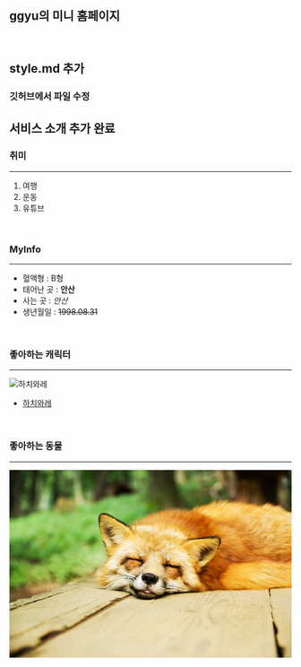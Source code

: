 ## ggyu의 미니 홈페이지

<br>

## style.md 추가 

### 깃허브에서 파일 수정

## 서비스 소개 추가 완료

### 취미
 ---
1. 여행
2. 운동
3. 유튜브

<br>

###  MyInfo 
 ---
- 혈액형 : B형
- 태어난 곳 : **안산**
- 사는 곳 : *안산*
- 생년월일 : ~~1998.08.31~~

<br>

### 좋아하는 캐릭터
---
![하치와레](https://i.namu.wiki/i/Eg-6fGbMiVpsmN-YM0t1Ey8Z-7DNsjawU8QjeOxQaZqxgxOUEpnh4g1x-Nl3dueZ5QLfBv8cvhMrmfa6dacbISa3M0SrjjswcZQ0jhiKJBHyd2g1qwn5wZgZcSzHSvytsx4pClHU2Ao9NVVFvFBZWw.webp)
- [하치와레](https://namu.wiki/w/%ED%95%98%EC%B9%98%EC%99%80%EB%A0%88)

<br>

### 좋아하는 동물
---
![여우](https://github.com/1998gyu/MiniHomepage/blob/main/fox.jpg?raw=true)





